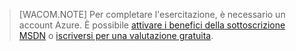> [WACOM.NOTE]
> Per completare l'esercitazione, è necessario un account Azure. È possibile [attivare i benefici della sottoscrizione MSDN][attivare i benefici della sottoscrizione MSDN] o [iscriversi per una valutazione gratuita][iscriversi per una valutazione gratuita].

  [attivare i benefici della sottoscrizione MSDN]: http://www.windowsazure.com/it-it/pricing/member-offers/msdn-benefits-details/
  [iscriversi per una valutazione gratuita]: http://www.windowsazure.com/it-it/pricing/free-trial/
